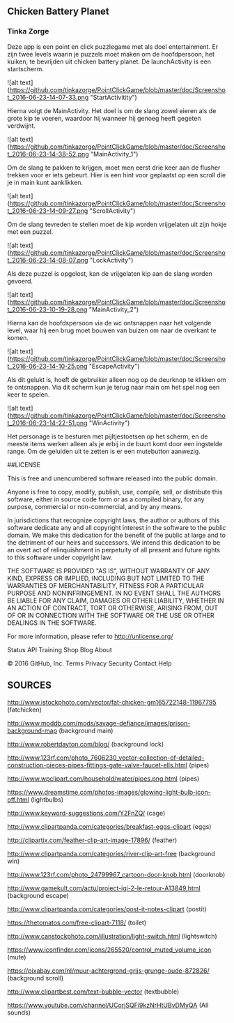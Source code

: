 ## Chicken Battery Planet
### Tinka Zorge

Deze app is een point en click puzzlegame met als doel entertainment. Er zijn twee levels waarin je puzzels moet maken om de hoofdpersoon, het kuiken, te bevrijden uit chicken battery planet. De launchActivity is een startscherm.

![alt text] (https://github.com/tinkazorge/PointClickGame/blob/master/doc/Screenshot_2016-06-23-14-07-33.png "StartActivitity")

Hierna volgt de MainActivity. Het doel is om de slang zowel eieren als de grote kip te voeren, waardoor hij wanneer hij genoeg heeft gegeten verdwijnt. 

![alt text] (https://github.com/tinkazorge/PointClickGame/blob/master/doc/Screenshot_2016-06-23-14-38-52.png "MainActivity_1")

Om de slang te pakken te krijgen, moet men eerst drie keer aan de flusher trekken voor er iets gebeurt. Hier is een hint voor geplaatst op een scroll die je in main kunt aanklikken. 

![alt text] (https://github.com/tinkazorge/PointClickGame/blob/master/doc/Screenshot_2016-06-23-14-09-27.png "ScrollActivity")

Om de slang tevreden te stellen moet de kip worden vrijgelaten uit zijn hokje met een puzzel.

![alt text] (https://github.com/tinkazorge/PointClickGame/blob/master/doc/Screenshot_2016-06-23-14-08-07.png "LockActivity")

Als deze puzzel is opgelost, kan de vrijgelaten kip aan de slang worden gevoerd. 

![alt text] (https://github.com/tinkazorge/PointClickGame/blob/master/doc/Screenshot_2016-06-23-10-19-28.png "MainActivity_2")

Hierna kan de hoofdspersoon via de wc ontsnappen naar het volgende level, waar hij een brug moet bouwen van buizen om naar de 
overkant te komen. 

![alt text] (https://github.com/tinkazorge/PointClickGame/blob/master/doc/Screenshot_2016-06-23-14-10-25.png "EscapeActivity")

Als dit gelukt is, hoeft de gebruiker alleen nog op de deurknop te klikken om te ontsnappen. Via dit scherm kun je terug naar main om het spel nog een keer te spelen. 

![alt text] (https://github.com/tinkazorge/PointClickGame/blob/master/doc/Screenshot_2016-06-23-14-22-51.png "WinActivity")

Het personage is te besturen met pijltjestoetsen op het scherm, en de meeste items werken alleen als je erbij in de buurt komt door een ingstelde range. Om de geluiden uit te zetten is er een mutebutton aanwezig. 

##LICENSE

This is free and unencumbered software released into the public domain.

Anyone is free to copy, modify, publish, use, compile, sell, or distribute this software, either in source code form or as a compiled binary, for any purpose, commercial or non-commercial, and by any means.

In jurisdictions that recognize copyright laws, the author or authors of this software dedicate any and all copyright interest in the software to the public domain. We make this dedication for the benefit of the public at large and to the detriment of our heirs and successors. We intend this dedication to be an overt act of relinquishment in perpetuity of all present and future rights to this software under copyright law.

THE SOFTWARE IS PROVIDED "AS IS", WITHOUT WARRANTY OF ANY KIND, EXPRESS OR IMPLIED, INCLUDING BUT NOT LIMITED TO THE WARRANTIES OF MERCHANTABILITY, FITNESS FOR A PARTICULAR PURPOSE AND NONINFRINGEMENT. IN NO EVENT SHALL THE AUTHORS BE LIABLE FOR ANY CLAIM, DAMAGES OR OTHER LIABILITY, WHETHER IN AN ACTION OF CONTRACT, TORT OR OTHERWISE, ARISING FROM, OUT OF OR IN CONNECTION WITH THE SOFTWARE OR THE USE OR OTHER DEALINGS IN THE SOFTWARE.

For more information, please refer to http://unlicense.org/

Status API Training Shop Blog About

© 2016 GitHub, Inc. Terms Privacy Security Contact Help

## SOURCES

http://www.istockphoto.com/vector/fat-chicken-gm165722148-11967795 (fatchicken)

http://www.moddb.com/mods/savage-defiance/images/prison-background-map (background main)

http://www.robertdayton.com/blog/ (background lock)

http://www.123rf.com/photo_7606230_vector-collection-of-detailed-construction-pieces-pipes-fittings-gate-valve-faucet-ells.html (pipes)

http://www.wpclipart.com/household/water/pipes.png.html (pipes)

https://www.dreamstime.com/photos-images/glowing-light-bulb-icon-off.html (lightbulbs)

http://www.keyword-suggestions.com/Y2FnZQ/ (cage)

http://www.clipartpanda.com/categories/breakfast-eggs-clipart (eggs)

http://clipartix.com/feather-clip-art-image-17896/ (feather)

http://www.clipartpanda.com/categories/river-clip-art-free (background win)

http://www.123rf.com/photo_24799967_cartoon-door-knob.html (doorknob)

http://www.gamekult.com/actu/project-igi-2-le-retour-A13849.html (background escape)

http://www.clipartpanda.com/categories/post-it-notes-clipart (postit)

https://thetomatos.com/free-clipart-7118/ (toilet)

http://www.canstockphoto.com/illustration/light-switch.html (lightswitch)

https://www.iconfinder.com/icons/265520/control_muted_volume_icon (mute)

https://pixabay.com/nl/muur-achtergrond-grijs-grunge-oude-872826/ (background scroll)

http://www.clipartbest.com/text-bubble-vector (textbubble)

https://www.youtube.com/channel/UCorjSQFi9kzNrHtUBvDMyQA (All sounds)

